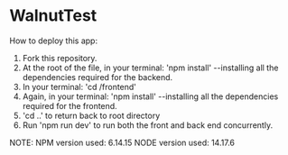 # WalnutTest

How to deploy this app:

1. Fork this repository. 
2. At the root of the file, in your terminal: 'npm install' --installing all the dependencies required for the backend.
3. In your terminal: 'cd /frontend'
4. Again, in your terminal: 'npm install' --installing all the dependencies required for the frontend.
5. 'cd ..' to return back to root directory
6. Run 'npm run dev' to run both the front and back end concurrently.

NOTE:
NPM version used: 6.14.15
NODE version used: 14.17.6
